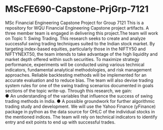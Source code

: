 # MScFE690-Capstone-PrjGrp-7121
MSc Financial Engineering Capstone Project for Group 7121 
This is a repository for WQU Financial Engineering Capstone project artifacts. 
A three member team is engaged in delivering this project.The team will work on Topic 1: Swing Trading. This research seeks to create and analyze successful swing trading techniques suited to the Indian stock market. By targeting index-based equities, particularly those in the NIFTY50 and NIFTYNEXT50, the team intends to take advantage of the high liquidity and market depth offered within such securities. To maximize strategy performance, experiments will be conducted using various technical indicators, fundamental analytical methodologies, and risk management approaches. Reliable backtesting methods will be implemented for an accurate evaluation and to reduce bias. The team will also devise trading system rules for one of the swing trading scenarios documented in goals sections of the topic write-up.
Through this research, we gain:  
●		An understanding of the variables that influence the success of swing trading methods in India.
●		A possible groundwork for further algorithmic trading study and development.
We will use the Yahoo Finance (yFinance) package in python as the data source for OHLC of the individual stocks in the mentioned indices. The team will rely on technical indicators to identify entry and exit points to end up with successful trades.
 
